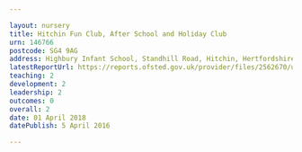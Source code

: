 ```yaml
---

layout: nursery
title: Hitchin Fun Club, After School and Holiday Club
urn: 146766
postcode: SG4 9AG
address: Highbury Infant School, Standhill Road, Hitchin, Hertfordshire, SG4 9AG
latestReportUrl: https://reports.ofsted.gov.uk/provider/files/2562670/urn/146766.pdf
teaching: 2
development: 2
leadership: 2
outcomes: 0
overall: 2
date: 01 April 2018 
datePublish: 5 April 2016

---
```

